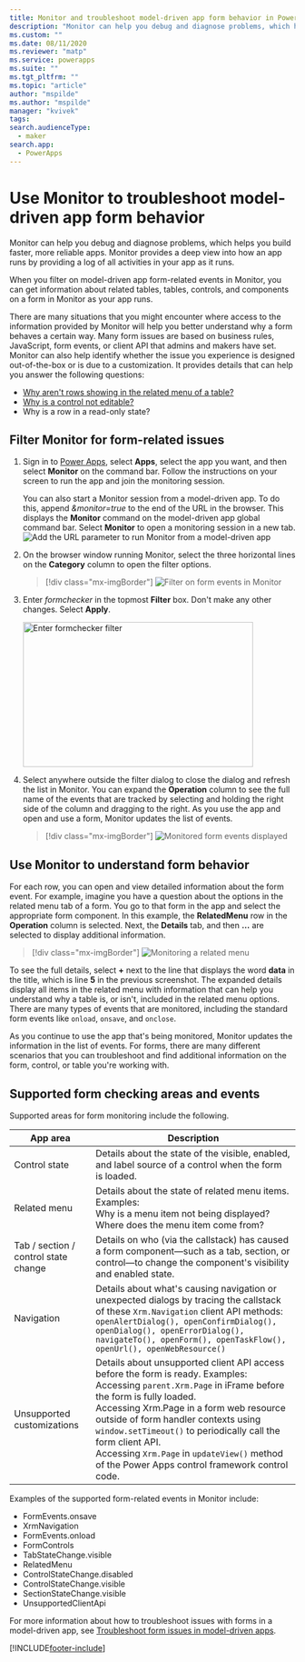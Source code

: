 ```yaml
---
title: Monitor and troubleshoot model-driven app form behavior in Power Apps | MicrosoftDocs
description: "Monitor can help you debug and diagnose problems, which help you build faster, more reliable apps."
ms.custom: ""
ms.date: 08/11/2020
ms.reviewer: "matp"
ms.service: powerapps
ms.suite: ""
ms.tgt_pltfrm: ""
ms.topic: "article"
author: "mspilde"
ms.author: "mspilde"
manager: "kvivek"
tags: 
search.audienceType: 
  - maker
search.app: 
  - PowerApps
---
```

# Use Monitor to troubleshoot model-driven app form behavior

Monitor can help you debug and diagnose problems, which helps you build faster, more reliable apps. Monitor provides a deep view into how an app runs by providing a log of all activities in your app as it runs.

When you filter on model-driven app form-related events in Monitor, you can get information about related tables, tables, controls, and components on a form in Monitor as your app runs.  

There are many situations that you might encounter where access to the information provided by Monitor will help you better understand why a form behaves a certain way. Many form issues are based on business rules, JavaScript, form events, or client API that admins and makers have set. Monitor can also help identify whether the issue you experience is designed out-of-the-box or is due to a customization. It provides details that can help you answer the following questions:

- [Why aren't rows showing in the related menu of a table?](/developer/model-driven-apps/troubleshoot-forms#related-menurelated-tab)
- [Why is a control not editable?](/developer/model-driven-apps/troubleshoot-forms#why-a-control-is-disabledenabled-or-visiblehidden)
- Why is a row in a read-only state?

## Filter Monitor for form-related issues

1. Sign in to [Power Apps](https://make.powerapps.com/), select **Apps**, select the app you want, and then select **Monitor** on the command bar. Follow the instructions on your screen to run the app and join the monitoring session.

   You can also start a Monitor session from a model-driven app. To do this, append *&monitor=true* to the end of the URL in the browser. This displays the **Monitor** command on the model-driven app global command bar. Select **Monitor** to open a monitoring session in a new tab.
   ![Add the URL parameter to run Monitor from a model-driven app](media/run-monitor-from-app.png)

2. On the browser window running Monitor, select the three horizontal lines on the **Category** column to open the filter options.

   > [!div class="mx-imgBorder"] 
   > ![Filter on form events in Monitor](media/monitor-filter-formchecker.png)

3. Enter *formchecker* in the topmost **Filter** box. Don't make any other changes. Select **Apply**. 

   <img src="media/monitor-formchecker-filter.png" alt="Enter formchecker filter" height="255" width="405"> 

4. Select anywhere outside the filter dialog to close the dialog and refresh the list in Monitor. You can expand the **Operation** column to see the full name of the events that are tracked by selecting and holding the right side of the column and dragging to the right. As you use the app and open and use a form, Monitor updates the list of events.

   > [!div class="mx-imgBorder"] 
   >![Monitored form events displayed](media/monitor-formchecker-events.png)

## Use Monitor to understand form behavior

For each row, you can open and view detailed information about the form event. For example, imagine you have a question about the options in the related menu tab of a form. You go to that form in the app and select the appropriate form component. In this example, the **RelatedMenu** row in the **Operation** column is selected. Next, the **Details** tab, and then **…** are selected to display additional information.

> [!div class="mx-imgBorder"] 
> ![Monitoring a related menu](media/monitor-formchecker-related-menu.png)

To see the full details, select **+** next to the line that displays the word **data** in the title, which is line **5** in the previous screenshot. The expanded details display all items in the related menu with information that can help you understand why a table is, or isn't, included in the related menu options. There are many types of events that are monitored, including the standard form events like `onload`, `onsave`, and `onclose`.

As you continue to use the app that's being monitored, Monitor updates the information in the list of events. For forms, there are many different scenarios that you can troubleshoot and find additional information on the form, control, or table you're working with. 

## Supported form checking areas and events

Supported areas for form monitoring include the following.

|App area  |Description  |
|---------|---------|
|Control state   | Details about the state of the visible, enabled, and label source of a control when the form is loaded.     |
|Related menu   | Details about the state of related menu items. Examples:  <br /> Why is a menu item not being displayed? <br /> Where does the menu item come from?     |
|Tab / section / control state change   | Details on who (via the callstack) has caused a form component&mdash;such as a tab, section, or control&mdash;to change the component's visibility and enabled state.        |
|Navigation     | Details about what's causing navigation or unexpected dialogs by tracing the callstack of these `Xrm.Navigation` client API methods: `openAlertDialog(), openConfirmDialog(), openDialog(), openErrorDialog(), navigateTo(), openForm(), openTaskFlow(), openUrl(), openWebResource()`         |
|Unsupported customizations    |  Details about unsupported client API access before the form is ready. Examples: <br /> Accessing `parent.Xrm.Page` in iFrame before the form is fully loaded. <br /> Accessing Xrm.Page in a form web resource outside of form handler contexts using `window.setTimeout()` to periodically call the form client API. <br /> Accessing `Xrm.Page` in `updateView()` method of the Power Apps control framework control code.  |

Examples of the supported form-related events in Monitor include:

- FormEvents.onsave
- XrmNavigation
- FormEvents.onload
- FormControls
- TabStateChange.visible
- RelatedMenu
- ControlStateChange.disabled
- ControlStateChange.visible
- SectionStateChange.visible
- UnsupportedClientApi

For more information about how to troubleshoot issues with forms in a model-driven app, see [Troubleshoot form issues in model-driven apps](../../developer/model-driven-apps/troubleshoot-forms.md).

[!INCLUDE[footer-include](../../includes/footer-banner.md)]